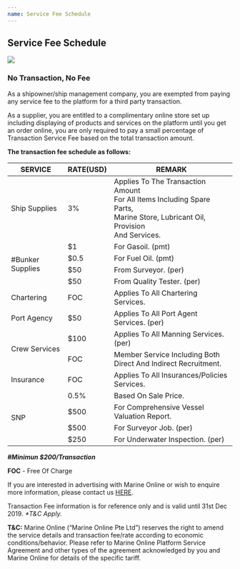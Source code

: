 ```yaml
---
name: Service Fee Schedule
---
```


## Service Fee Schedule

![](https://bwec-file.oss-cn-hongkong.aliyuncs.com/cms/90cb2f40-fc48-11e8-b129-0b5b40cbbba3.jpg)

### No Transaction, No Fee 

As a shipowner/ship management company, you are exempted from paying any service fee to the platform for a third party transaction.

As a supplier, you are entitled to a complimentary online store set up including displaying of products and services on the platform until you get an order online, you are only required to pay a small percentage of Transaction Service Fee based on the total transaction amount. 

**The transaction fee schedule as follows:**

<table>
    <thead>
        <tr>
           <th>SERVICE</th>
           <th>RATE(USD)</th>
           <th>REMARK</th> 
        </tr>
    </thead>
    <tbody>
        <tr>
            <td rowspan=1>Ship Supplies</td>
            <td>3%</td>
            <td>Applies To The Transaction Amount <br>For All Items Including Spare Parts, <br>Marine Store, Lubricant Oil, Provision <br>And Services.</td>
        </tr>
        <tr>
            <td rowspan=4>#Bunker Supplies</td>
            <td>$1</td>
            <td>For Gasoil. (pmt)</td>
        </tr>
        <tr>
            <td>$0.5</td>
            <td>For Fuel Oil. (pmt)</td>
        </tr>
        <tr>
            <td>$50</td>
            <td>From Surveyor. (per)</td>
        </tr>
        <tr>
            <td>$50</td>
            <td>From Quality Tester. (per)</td>
        </tr>
        <tr>
            <td rowspan=1>Chartering</td>
            <td>FOC</td>
            <td>Applies To All Chartering Services.</td>
        </tr>
        <tr>
            <td rowspan=1>Port Agency</td>
            <td>$50</td>
            <td>Applies To All Port Agent Services. (per)</td>
        </tr>
        <tr>
            <td rowspan=2>Crew Services</td>
            <td>$100</td>
            <td>Applies To All Manning Services. (per)</td>
        </tr>
        <tr>
            <td>FOC</td>
            <td>Member Service Including Both <br>Direct And Indirect Recruitment.</td>
        </tr>
        <tr>
            <td rowspan=1>Insurance</td>
            <td>FOC</td>
            <td>Applies To All Insurances/Policies Services.</td>
        </tr>
        <tr>
            <td rowspan=4>SNP</td>
            <td>0.5%</td>
            <td>Based On Sale Price.</td>
        </tr>
        <tr>
            <td>$500</td>
            <td>For Comprehensive Vessel Valuation Report.</td>
        </tr>
        <tr>
            <td>$500</td>
            <td>For Surveyor Job. (per)</td>
        </tr>
        <tr>
            <td>$250</td>
            <td>For Underwater Inspection. (per)</td>
        </tr>
    </tbody>
</table>

<i>**#Minimun $200/Transaction**</i>

**FOC** - Free Of Charge

If you are interested in advertising with Marine Online or wish to enquire more information, please contact us [HERE](https://aboutus.emarineonline.com/docs/connect/contactus).

Transaction Fee information is for reference only and is valid until 31st Dec 2019. <i>*T&C Apply.</i>

**T&C:** Marine Online (“Marine Online Pte Ltd”) reserves the right to amend the service details and transaction fee/rate according to economic conditions/behavior. Please refer to Marine Online Platform Service Agreement and other types of the agreement acknowledged by you and Marine Online for details of the specific tariff.
